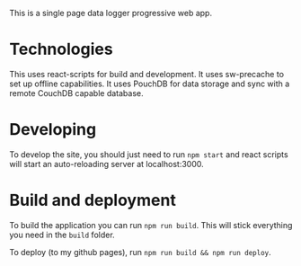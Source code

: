 This is a single page data logger progressive web app.

# Technologies

This uses react-scripts for build and development. It uses sw-precache to set up offline capabilities. It uses PouchDB for data storage and sync with a remote CouchDB capable database.

# Developing

To develop the site, you should just need to run `npm start` and react scripts will start an auto-reloading server at localhost:3000.

# Build and deployment

To build the application you can run `npm run build`. This will stick everything you need in the `build` folder.

To deploy (to my github pages), run `npm run build && npm run deploy`.
